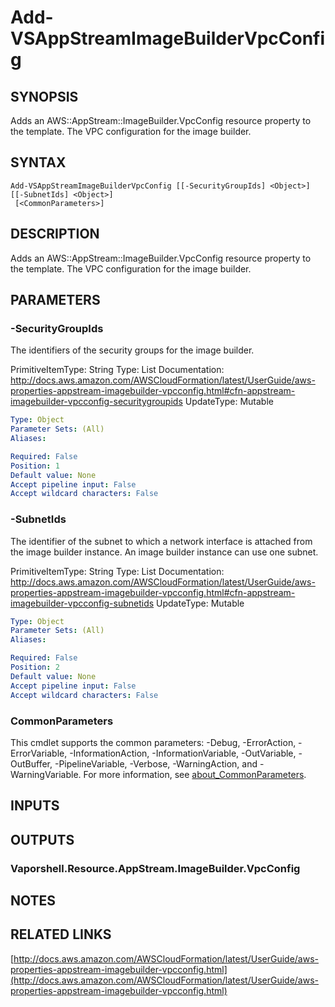 # Add-VSAppStreamImageBuilderVpcConfig

## SYNOPSIS
Adds an AWS::AppStream::ImageBuilder.VpcConfig resource property to the template.
The VPC configuration for the image builder.

## SYNTAX

```
Add-VSAppStreamImageBuilderVpcConfig [[-SecurityGroupIds] <Object>] [[-SubnetIds] <Object>]
 [<CommonParameters>]
```

## DESCRIPTION
Adds an AWS::AppStream::ImageBuilder.VpcConfig resource property to the template.
The VPC configuration for the image builder.

## PARAMETERS

### -SecurityGroupIds
The identifiers of the security groups for the image builder.

PrimitiveItemType: String
Type: List
Documentation: http://docs.aws.amazon.com/AWSCloudFormation/latest/UserGuide/aws-properties-appstream-imagebuilder-vpcconfig.html#cfn-appstream-imagebuilder-vpcconfig-securitygroupids
UpdateType: Mutable

```yaml
Type: Object
Parameter Sets: (All)
Aliases:

Required: False
Position: 1
Default value: None
Accept pipeline input: False
Accept wildcard characters: False
```

### -SubnetIds
The identifier of the subnet to which a network interface is attached from the image builder instance.
An image builder instance can use one subnet.

PrimitiveItemType: String
Type: List
Documentation: http://docs.aws.amazon.com/AWSCloudFormation/latest/UserGuide/aws-properties-appstream-imagebuilder-vpcconfig.html#cfn-appstream-imagebuilder-vpcconfig-subnetids
UpdateType: Mutable

```yaml
Type: Object
Parameter Sets: (All)
Aliases:

Required: False
Position: 2
Default value: None
Accept pipeline input: False
Accept wildcard characters: False
```

### CommonParameters
This cmdlet supports the common parameters: -Debug, -ErrorAction, -ErrorVariable, -InformationAction, -InformationVariable, -OutVariable, -OutBuffer, -PipelineVariable, -Verbose, -WarningAction, and -WarningVariable. For more information, see [about_CommonParameters](http://go.microsoft.com/fwlink/?LinkID=113216).

## INPUTS

## OUTPUTS

### Vaporshell.Resource.AppStream.ImageBuilder.VpcConfig
## NOTES

## RELATED LINKS

[http://docs.aws.amazon.com/AWSCloudFormation/latest/UserGuide/aws-properties-appstream-imagebuilder-vpcconfig.html](http://docs.aws.amazon.com/AWSCloudFormation/latest/UserGuide/aws-properties-appstream-imagebuilder-vpcconfig.html)

